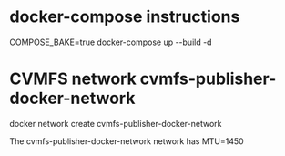 # docker-compose instructions

COMPOSE_BAKE=true docker-compose up --build -d


# CVMFS network cvmfs-publisher-docker-network

docker network create cvmfs-publisher-docker-network

The cvmfs-publisher-docker-network network has MTU=1450